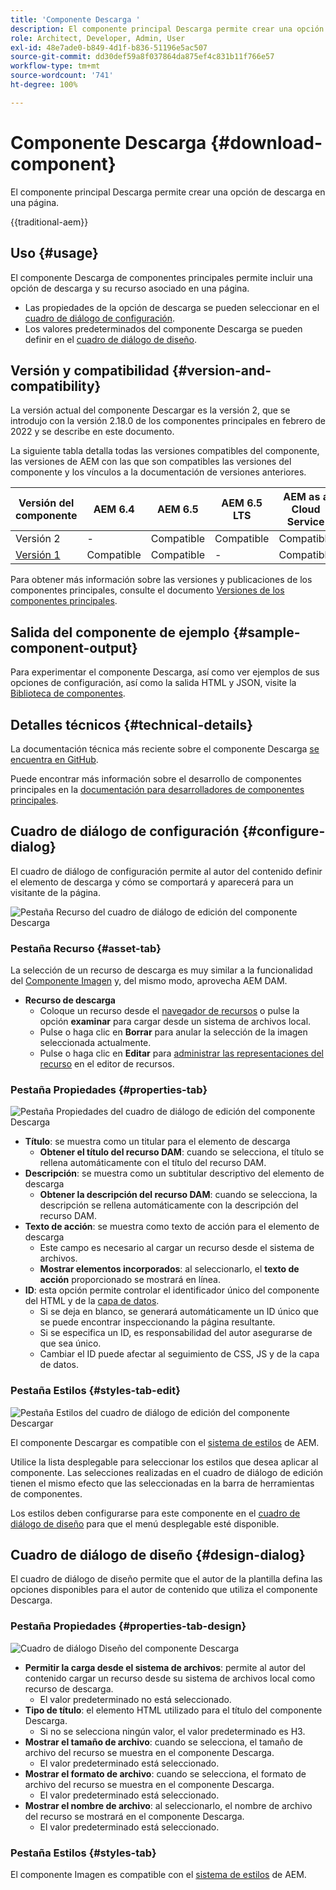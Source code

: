 ```yaml
---
title: 'Componente Descarga '
description: El componente principal Descarga permite crear una opción de descarga en una página.
role: Architect, Developer, Admin, User
exl-id: 48e7ade0-b849-4d1f-b836-51196e5ac507
source-git-commit: dd30def59a8f037864da875ef4c831b11f766e57
workflow-type: tm+mt
source-wordcount: '741'
ht-degree: 100%

---
```



# Componente Descarga {#download-component}

El componente principal Descarga permite crear una opción de descarga en una página.

{{traditional-aem}}

## Uso {#usage}

El componente Descarga de componentes principales permite incluir una opción de descarga y su recurso asociado en una página.

* Las propiedades de la opción de descarga se pueden seleccionar en el [cuadro de diálogo de configuración](#configure-dialog).
* Los valores predeterminados del componente Descarga se pueden definir en el [cuadro de diálogo de diseño](#design-dialog).

## Versión y compatibilidad {#version-and-compatibility}

La versión actual del componente Descargar es la versión 2, que se introdujo con la versión 2.18.0 de los componentes principales en febrero de 2022 y se describe en este documento.

La siguiente tabla detalla todas las versiones compatibles del componente, las versiones de AEM con las que son compatibles las versiones del componente y los vínculos a la documentación de versiones anteriores.

| Versión del componente | AEM 6.4 | AEM 6.5 | AEM 6.5 LTS | AEM as a Cloud Service |
|--- |--- |---|---|---|
| Versión 2 | - | Compatible | Compatible | Compatible |
| [Versión 1](v1/download.md) | Compatible | Compatible | - | Compatible |

Para obtener más información sobre las versiones y publicaciones de los componentes principales, consulte el documento [Versiones de los componentes principales](/help/versions.md).

## Salida del componente de ejemplo {#sample-component-output}

Para experimentar el componente Descarga, así como ver ejemplos de sus opciones de configuración, así como la salida HTML y JSON, visite la [Biblioteca de componentes](https://adobe.com/go/aem_cmp_library_download_es).

## Detalles técnicos {#technical-details}

La documentación técnica más reciente sobre el componente Descarga [se encuentra en GitHub](https://adobe.com/go/aem_cmp_tech_download_v2_es).

Puede encontrar más información sobre el desarrollo de componentes principales en la [documentación para desarrolladores de componentes principales](/help/developing/overview.md).

## Cuadro de diálogo de configuración {#configure-dialog}

El cuadro de diálogo de configuración permite al autor del contenido definir el elemento de descarga y cómo se comportará y aparecerá para un visitante de la página.

![Pestaña Recurso del cuadro de diálogo de edición del componente Descarga](/help/assets/download-edit-asset.png)

### Pestaña Recurso {#asset-tab}

La selección de un recurso de descarga es muy similar a la funcionalidad del [Componente Imagen](image.md) y, del mismo modo, aprovecha AEM DAM.

* **Recurso de descarga**
   * Coloque un recurso desde el [navegador de recursos](https://experienceleague.adobe.com/docs/experience-manager-cloud-service/sites/authoring/fundamentals/environment-tools.html?lang=es) o pulse la opción **examinar** para cargar desde un sistema de archivos local.
   * Pulse o haga clic en **Borrar** para anular la selección de la imagen seleccionada actualmente.
   * Pulse o haga clic en **Editar** para [administrar las representaciones del recurso](https://experienceleague.adobe.com/docs/experience-manager-cloud-service/assets/manage/manage-digital-assets.html?lang=es) en el editor de recursos.

### Pestaña Propiedades {#properties-tab}

![Pestaña Propiedades del cuadro de diálogo de edición del componente Descarga](/help/assets/download-edit-properties.png)

* **Título**: se muestra como un titular para el elemento de descarga
   * **Obtener el título del recurso DAM**: cuando se selecciona, el título se rellena automáticamente con el título del recurso DAM.
* **Descripción**: se muestra como un subtitular descriptivo del elemento de descarga
   * **Obtener la descripción del recurso DAM**: cuando se selecciona, la descripción se rellena automáticamente con la descripción del recurso DAM.
* **Texto de acción**: se muestra como texto de acción para el elemento de descarga
   * Este campo es necesario al cargar un recurso desde el sistema de archivos.
   * **Mostrar elementos incorporados**: al seleccionarlo, el **texto de acción** proporcionado se mostrará en línea.
* **ID**: esta opción permite controlar el identificador único del componente del HTML y de la [capa de datos](/help/developing/data-layer/overview.md).
   * Si se deja en blanco, se generará automáticamente un ID único que se puede encontrar inspeccionando la página resultante.
   * Si se especifica un ID, es responsabilidad del autor asegurarse de que sea único.
   * Cambiar el ID puede afectar al seguimiento de CSS, JS y de la capa de datos.

### Pestaña Estilos {#styles-tab-edit}

![Pestaña Estilos del cuadro de diálogo de edición del componente Descargar](/help/assets/download-edit-styles.png)

El componente Descargar es compatible con el [sistema de estilos](/help/get-started/authoring.md#component-styling) de AEM.

Utilice la lista desplegable para seleccionar los estilos que desea aplicar al componente. Las selecciones realizadas en el cuadro de diálogo de edición tienen el mismo efecto que las seleccionadas en la barra de herramientas de componentes.

Los estilos deben configurarse para este componente en el [cuadro de diálogo de diseño](#design-dialog) para que el menú desplegable esté disponible.

## Cuadro de diálogo de diseño {#design-dialog}

El cuadro de diálogo de diseño permite que el autor de la plantilla defina las opciones disponibles para el autor de contenido que utiliza el componente Descarga.

### Pestaña Propiedades {#properties-tab-design}

![Cuadro de diálogo Diseño del componente Descarga](/help/assets/download-design.png)

* **Permitir la carga desde el sistema de archivos**: permite al autor del contenido cargar un recurso desde su sistema de archivos local como recurso de descarga.
   * El valor predeterminado no está seleccionado.
* **Tipo de título**: el elemento HTML utilizado para el título del componente Descarga.
   * Si no se selecciona ningún valor, el valor predeterminado es H3.
* **Mostrar el tamaño de archivo**: cuando se selecciona, el tamaño de archivo del recurso se muestra en el componente Descarga.
   * El valor predeterminado está seleccionado.
* **Mostrar el formato de archivo**: cuando se selecciona, el formato de archivo del recurso se muestra en el componente Descarga.
   * El valor predeterminado está seleccionado.
* **Mostrar el nombre de archivo**: al seleccionarlo, el nombre de archivo del recurso se mostrará en el componente Descarga.
   * El valor predeterminado está seleccionado.

### Pestaña Estilos {#styles-tab}

El componente Imagen es compatible con el [sistema de estilos](/help/get-started/authoring.md#component-styling) de AEM.
